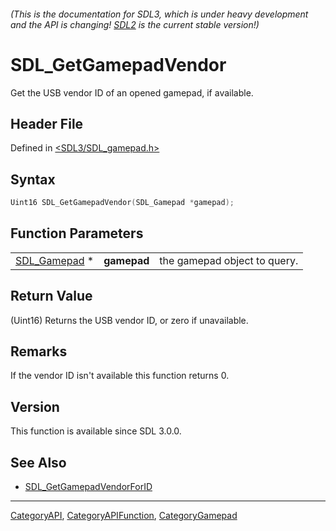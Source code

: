 ###### (This is the documentation for SDL3, which is under heavy development and the API is changing! [SDL2](https://wiki.libsdl.org/SDL2/) is the current stable version!)
# SDL_GetGamepadVendor

Get the USB vendor ID of an opened gamepad, if available.

## Header File

Defined in [<SDL3/SDL_gamepad.h>](https://github.com/libsdl-org/SDL/blob/main/include/SDL3/SDL_gamepad.h)

## Syntax

```c
Uint16 SDL_GetGamepadVendor(SDL_Gamepad *gamepad);
```

## Function Parameters

|                              |             |                              |
| ---------------------------- | ----------- | ---------------------------- |
| [SDL_Gamepad](SDL_Gamepad) * | **gamepad** | the gamepad object to query. |

## Return Value

(Uint16) Returns the USB vendor ID, or zero if unavailable.

## Remarks

If the vendor ID isn't available this function returns 0.

## Version

This function is available since SDL 3.0.0.

## See Also

- [SDL_GetGamepadVendorForID](SDL_GetGamepadVendorForID)

----
[CategoryAPI](CategoryAPI), [CategoryAPIFunction](CategoryAPIFunction), [CategoryGamepad](CategoryGamepad)

